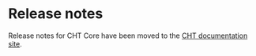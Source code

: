 # Release notes

Release notes for CHT Core have been moved to the [CHT documentation site](https://docs.communityhealthtoolkit.org/core/releases/).
